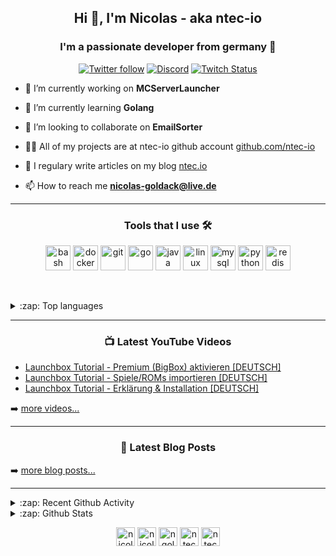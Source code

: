 <h2 align="center">Hi 👋, I'm Nicolas - aka ntec-io</h2>
<h3 align="center">I'm a passionate developer from germany 🍺</h3>

<p align="center">
<a href="https://twitter.com/nicolas_goldack">
<img alt="Twitter follow" src="https://img.shields.io/twitter/follow/nicolas_goldack?color=1DA1F2&logo=Twitter&style=for-the-badge"></a>

<a href="https://discord.gg/gjveZzU">
<img alt="Discord" src="https://img.shields.io/discord/745954336734969877?color=7289DA&label=DISCORD&logo=Discord&style=for-the-badge"></a>

<a href="https://twitch.tv/ntec-io">
<img alt="Twitch Status" src="https://img.shields.io/twitch/status/ntec_io?color=9146FF&logo=Twitch&style=for-the-badge"></a>
</p>

- 🔭 I’m currently working on **MCServerLauncher**

- 🌱 I’m currently learning **Golang**

- 👯 I’m looking to collaborate on **EmailSorter**

- 👨‍💻 All of my projects are at ntec-io github account [github.com/ntec-io](https://github.com/ntec-io)

- 📝 I regulary write articles on my blog [ntec.io](ntec.io)

- 📫 How to reach me **nicolas-goldack@live.de**

---

<h3 align="center">Tools that I use 🛠️</h3>
<p align="center"><img src="https://www.vectorlogo.zone/logos/gnu_bash/gnu_bash-icon.svg" alt="bash" width="40" height="40"/> <img src="https://devicons.github.io/devicon/devicon.git/icons/docker/docker-original-wordmark.svg" alt="docker" width="40" height="40"/> <img src="https://www.vectorlogo.zone/logos/git-scm/git-scm-icon.svg" alt="git" width="40" height="40"/> <img src="https://devicons.github.io/devicon/devicon.git/icons/go/go-original.svg" alt="go" width="40" height="40"/> <img src="https://devicons.github.io/devicon/devicon.git/icons/java/java-original-wordmark.svg" alt="java" width="40" height="40"/> <img src="https://devicons.github.io/devicon/devicon.git/icons/linux/linux-original.svg" alt="linux" width="40" height="40"/> <img src="https://devicons.github.io/devicon/devicon.git/icons/mysql/mysql-original-wordmark.svg" alt="mysql" width="40" height="40"/> <img src="https://devicons.github.io/devicon/devicon.git/icons/python/python-original.svg" alt="python" width="40" height="40"/> <img src="https://devicons.github.io/devicon/devicon.git/icons/redis/redis-original-wordmark.svg" alt="redis" width="40" height="40"/></p><p>&nbsp;

<details>
  <summary>:zap: Top languages</summary>
<img align="center" src="https://github-readme-stats-git-master.ngoldack.vercel.app/api/top-langs/?username=ngoldack&layout=compact" alt="ngoldack" /></p>
</details>

---

<h3 align="center">📺 Latest YouTube Videos</h3>

<!-- YOUTUBE:START -->
- [Launchbox Tutorial - Premium (BigBox) aktivieren [DEUTSCH]](https://www.youtube.com/watch?v=DvdCdHCfyDM)
- [Launchbox Tutorial - Spiele/ROMs importieren [DEUTSCH]](https://www.youtube.com/watch?v=vR9-j8qLT6M)
- [Launchbox Tutorial - Erklärung & Installation [DEUTSCH]](https://www.youtube.com/watch?v=ZYjg4rtYI4w)
<!-- YOUTUBE:END -->

➡️ [more videos...](https://www.youtube.com/channel/UCWlzQ62V0vhtH1XkgN4hS2A)

---

<h3 align="center">📕 Latest Blog Posts</h3>

<!-- BLOG-POST-LIST:START -->
<!-- BLOG-POST-LIST:END -->

➡️ [more blog posts...](https://ntec.io)

---

<details>
  <summary>:zap: Recent Github Activity</summary>
  
<!--START_SECTION:activity-->

</details>

<details>
  <summary>:zap: Github Stats</summary>
<img align="center" src="https://github-readme-stats-git-master.ngoldack.vercel.app/api?username=ngoldack&show_icons=true" alt="ngoldack" /></p>
</details>

<p align="center">
<a href="https://twitter.com/nicolas_goldack" target="blank"><img align="center" src="https://cdn.jsdelivr.net/npm/simple-icons@3.0.1/icons/twitter.svg" alt="nicolas_goldack" height="30" width="30" /></a>
<a href="https://linkedin.com/in/nicolas_goldack" target="blank"><img align="center" src="https://cdn.jsdelivr.net/npm/simple-icons@3.0.1/icons/linkedin.svg" alt="nicolas_goldack" height="30" width="30" /></a>
<a href="https://stackoverflow.com/users/ngoldack" target="blank"><img align="center" src="https://cdn.jsdelivr.net/npm/simple-icons@3.0.1/icons/stackoverflow.svg" alt="ngoldack" height="30" width="30" /></a>
<a href="https://instagram.com/ntec-io" target="blank"><img align="center" src="https://cdn.jsdelivr.net/npm/simple-icons@3.0.1/icons/instagram.svg" alt="ntec-io" height="30" width="30" /></a>
<a href="https://www.youtube.com/c/ntec-io" target="blank"><img align="center" src="https://cdn.jsdelivr.net/npm/simple-icons@3.0.1/icons/youtube.svg" alt="ntec-io" height="30" width="30" /></a>
</p>
